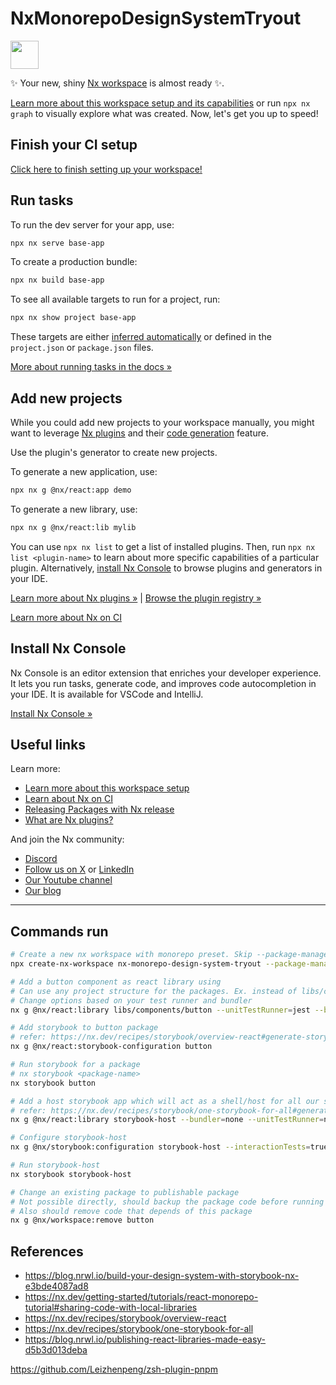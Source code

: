 # NxMonorepoDesignSystemTryout

<a alt="Nx logo" href="https://nx.dev" target="_blank" rel="noreferrer"><img src="https://raw.githubusercontent.com/nrwl/nx/master/images/nx-logo.png" width="45"></a>

✨ Your new, shiny [Nx workspace](https://nx.dev) is almost ready ✨.

[Learn more about this workspace setup and its capabilities](https://nx.dev/getting-started/tutorials/react-monorepo-tutorial?utm_source=nx_project&amp;utm_medium=readme&amp;utm_campaign=nx_projects) or run `npx nx graph` to visually explore what was created. Now, let's get you up to speed!

## Finish your CI setup

[Click here to finish setting up your workspace!](https://cloud.nx.app/connect/s4A9fHu5ZL)


## Run tasks

To run the dev server for your app, use:

```sh
npx nx serve base-app
```

To create a production bundle:

```sh
npx nx build base-app
```

To see all available targets to run for a project, run:

```sh
npx nx show project base-app
```

These targets are either [inferred automatically](https://nx.dev/concepts/inferred-tasks?utm_source=nx_project&utm_medium=readme&utm_campaign=nx_projects) or defined in the `project.json` or `package.json` files.

[More about running tasks in the docs &raquo;](https://nx.dev/features/run-tasks?utm_source=nx_project&utm_medium=readme&utm_campaign=nx_projects)

## Add new projects

While you could add new projects to your workspace manually, you might want to leverage [Nx plugins](https://nx.dev/concepts/nx-plugins?utm_source=nx_project&utm_medium=readme&utm_campaign=nx_projects) and their [code generation](https://nx.dev/features/generate-code?utm_source=nx_project&utm_medium=readme&utm_campaign=nx_projects) feature.

Use the plugin's generator to create new projects.

To generate a new application, use:

```sh
npx nx g @nx/react:app demo
```

To generate a new library, use:

```sh
npx nx g @nx/react:lib mylib
```

You can use `npx nx list` to get a list of installed plugins. Then, run `npx nx list <plugin-name>` to learn about more specific capabilities of a particular plugin. Alternatively, [install Nx Console](https://nx.dev/getting-started/editor-setup?utm_source=nx_project&utm_medium=readme&utm_campaign=nx_projects) to browse plugins and generators in your IDE.

[Learn more about Nx plugins &raquo;](https://nx.dev/concepts/nx-plugins?utm_source=nx_project&utm_medium=readme&utm_campaign=nx_projects) | [Browse the plugin registry &raquo;](https://nx.dev/plugin-registry?utm_source=nx_project&utm_medium=readme&utm_campaign=nx_projects)


[Learn more about Nx on CI](https://nx.dev/ci/intro/ci-with-nx#ready-get-started-with-your-provider?utm_source=nx_project&utm_medium=readme&utm_campaign=nx_projects)

## Install Nx Console

Nx Console is an editor extension that enriches your developer experience. It lets you run tasks, generate code, and improves code autocompletion in your IDE. It is available for VSCode and IntelliJ.

[Install Nx Console &raquo;](https://nx.dev/getting-started/editor-setup?utm_source=nx_project&utm_medium=readme&utm_campaign=nx_projects)

## Useful links

Learn more:

- [Learn more about this workspace setup](https://nx.dev/getting-started/tutorials/react-monorepo-tutorial?utm_source=nx_project&amp;utm_medium=readme&amp;utm_campaign=nx_projects)
- [Learn about Nx on CI](https://nx.dev/ci/intro/ci-with-nx?utm_source=nx_project&utm_medium=readme&utm_campaign=nx_projects)
- [Releasing Packages with Nx release](https://nx.dev/features/manage-releases?utm_source=nx_project&utm_medium=readme&utm_campaign=nx_projects)
- [What are Nx plugins?](https://nx.dev/concepts/nx-plugins?utm_source=nx_project&utm_medium=readme&utm_campaign=nx_projects)

And join the Nx community:
- [Discord](https://go.nx.dev/community)
- [Follow us on X](https://twitter.com/nxdevtools) or [LinkedIn](https://www.linkedin.com/company/nrwl)
- [Our Youtube channel](https://www.youtube.com/@nxdevtools)
- [Our blog](https://nx.dev/blog?utm_source=nx_project&utm_medium=readme&utm_campaign=nx_projects)


---
## Commands run

```bash
# Create a new nx workspace with monorepo preset. Skip --package-manager if using npm
npx create-nx-workspace nx-monorepo-design-system-tryout --package-manager=pnpm --preset=react-monorepo

# Add a button component as react library using 
# Can use any project structure for the packages. Ex. instead of libs/components/button we can use packages/components/button or packages/button
# Change options based on your test runner and bundler
nx g @nx/react:library libs/components/button --unitTestRunner=jest --bundler=rollup

# Add storybook to button package
# refer: https://nx.dev/recipes/storybook/overview-react#generate-storybook-configuration-for-a-react-project
nx g @nx/react:storybook-configuration button

# Run storybook for a package
# nx storybook <package-name>
nx storybook button 

# Add a host storybook app which will act as a shell/host for all our stories
# refer: https://nx.dev/recipes/storybook/one-storybook-for-all#generate-a-new-library-that-will-host-our-storybook-instance
nx g @nx/react:library storybook-host --bundler=none --unitTestRunner=none --projectNameAndRootFormat=as-provided

# Configure storybook-host
nx g @nx/storybook:configuration storybook-host --interactionTests=true --uiFramework=@storybook/react-vite

# Run storybook-host
nx storybook storybook-host

# Change an existing package to publishable package
# Not possible directly, should backup the package code before running below:
# Also should remove code that depends of this package
nx g @nx/workspace:remove button
```

## References

- https://blog.nrwl.io/build-your-design-system-with-storybook-nx-e3bde4087ad8
- https://nx.dev/getting-started/tutorials/react-monorepo-tutorial#sharing-code-with-local-libraries
- https://nx.dev/recipes/storybook/overview-react
- https://nx.dev/recipes/storybook/one-storybook-for-all
- https://blog.nrwl.io/publishing-react-libraries-made-easy-d5b3d013deba



https://github.com/Leizhenpeng/zsh-plugin-pnpm